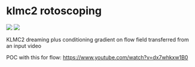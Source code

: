 # klmc2 rotoscoping

![](https://img.shields.io/badge/tag-animation-lightgrey)
![](https://img.shields.io/badge/tag-tooling-lightgrey)

KLMC2 dreaming plus conditioning gradient on flow field transferred from an input video

POC with this for flow: https://www.youtube.com/watch?v=dx7whkxw1B0
